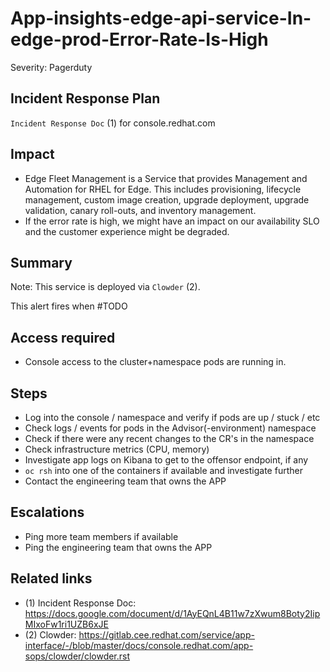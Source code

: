# App-insights-edge-api-service-In-edge-prod-Error-Rate-Is-High

Severity: Pagerduty

## Incident Response Plan

`Incident Response Doc` (1) for console.redhat.com

## Impact

- Edge Fleet Management is a Service that provides Management and Automation for RHEL for Edge. This includes provisioning, lifecycle management, custom image creation, upgrade deployment, upgrade validation, canary roll-outs, and inventory management. 
- If the error rate is high, we might have an impact on our availability SLO and the customer experience might be degraded.

## Summary

Note:  This service is deployed via `Clowder` (2).

This alert fires when #TODO

## Access required

-  Console access to the cluster+namespace pods are running in.

## Steps

-  Log into the console / namespace and verify if pods are up / stuck / etc
-  Check logs / events for pods in the Advisor(-environment) namespace
-  Check if there were any recent changes to the CR's in the namespace
-  Check infrastructure metrics (CPU, memory)
-  Investigate app logs on Kibana to get to the offensor endpoint, if any
-  ``oc rsh`` into one of the containers if available and investigate further
-  Contact the engineering team that owns the APP

## Escalations

-  Ping more team members if available
-  Ping the engineering team that owns the APP

## Related links

- (1) Incident Response Doc: https://docs.google.com/document/d/1AyEQnL4B11w7zXwum8Boty2IipMIxoFw1ri1UZB6xJE
- (2) Clowder: https://gitlab.cee.redhat.com/service/app-interface/-/blob/master/docs/console.redhat.com/app-sops/clowder/clowder.rst
